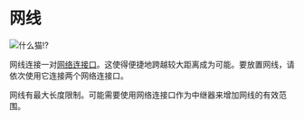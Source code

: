 # 网线
![什么猫!?](item:oc2r:network_cable)

网线连接一对[网络连接口](../block/network_connector.md)。这使得便捷地跨越较大距离成为可能。要放置网线，请依次使用它连接两个网络连接口。

网线有最大长度限制。可能需要使用网络连接口作为中继器来增加网线的有效范围。
